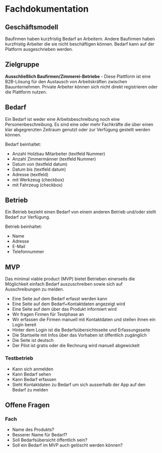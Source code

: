 # Fachdokumentation

## Geschäftsmodell


Baufirmen haben kurzfristig Bedarf an Arbeitern. Andere Baufirmen haben kurzfristig Arbeiter die sie nicht beschäftigen können. Bedarf kann auf der Platform ausgeschrieben werden.

## Zielgruppe


**Ausschließlich Baufirmen/Zimmerei-Betriebe** - Diese Plattform ist eine B2B-Lösung für den Austausch von Arbeitskräften zwischen Bauunternehmen. Private Arbeiter können sich nicht direkt registrieren oder die Plattform nutzen.

## Bedarf


Ein Bedarf ist weder eine Arbeitsbeschreibung noch eine Personenbeschreibung. Es sind eine oder mehr Fachkräfte die über einen klar abgegrenzten Zeitraum genutzt oder zur Verfügung gestellt werden können.

Bedarf beinhaltet:
- Anzahl Holzbau Mitarbeiter (textfeld Nummer)
- Anzahl Zimmermänner (textfeld Nummer)
- Datum von (textfeld datum)
- Datum bis (textfeld datum)
- Adresse (textfeld)
- mit Werkzeug (checkbox)
- mit Fahrzeug (checkbox)

## Betrieb


Ein Betrieb bezieht einen Bedarf von einem anderen Betrieb und/oder stellt Bedarf zur Verfügung.

Betrieb beinhaltet:
- Name
- Adresse
- E-Mail
- Telefonnummer

## MVP


Das minimal viable product (MVP) bietet Betrieben einerseits die Möglichkeit einfach Bedarf auszuschreiben sowie sich auf Ausschreibungen zu melden.

- Eine Seite auf dem Bedarf erfasst werden kann
- Eine Seite auf dem Bedarf+Kontaktdaten angezeigt wird
- Eine Seite auf dem über das Produkt informiert wird
- Wir fragen Firmen für Testphase an
- Wir erfassen die Firmen manuell mit Kontaktdaten und stellen ihnen ein Login bereit
- Hinter dem Login ist die Bedarfsübersichtsseite und Erfassungsseite
- Die Startseite mit Infos über das Vorhaben ist öffentlich zugänglich
- Die Seite ist deutsch
- Der Pilot ist gratis oder die Rechnung wird manuell abgewickelt

### Testbetrieb


- Kann sich anmelden
- Kann Bedarf sehen
- Kann Bedarf erfassen
- Sieht Kontaktdaten zu Bedarf um sich ausserhalb der App auf den Bedarf zu melden

## Offene Fragen


### Fach


- Name des Produkts?
- Besserer Name für Bedarf?
- Soll Bedarfsübersicht öffentlich sein?
- Soll ein Bedarf im MVP auch gelöscht werden können?
